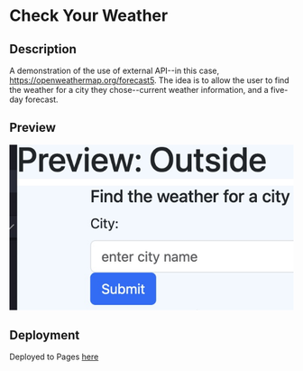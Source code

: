 # Check Your Weather

## Description
A demonstration of the use of external API--in this case, https://openweathermap.org/forecast5. The idea is to allow the user to find the weather for a city they chose--current weather information, and a five-day forecast.


## Preview
![img](./assets/firstpreview.jpg)


## Deployment


Deployed to Pages [here](https://mollydotwhat.github.io/checkyourweather/)